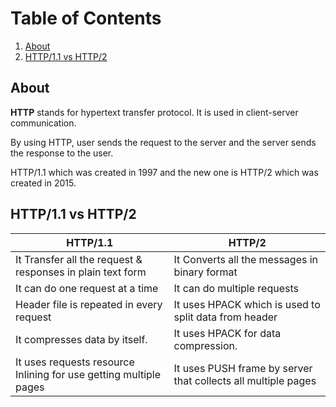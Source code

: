 # Table of Contents
1. [About](#about)
2. [HTTP/1.1 vs HTTP/2](#http11-vs-http2)
## About
**HTTP** stands for hypertext transfer protocol. It is used in client-server communication.</br>

By using HTTP, user sends the request to the server and the server sends the response to the user.</br>

HTTP/1.1 which was created in 1997 and the new one is HTTP/2 which was created in 2015.
## HTTP/1.1 vs HTTP/2
| HTTP/1.1 | HTTP/2 |
| ----------- | ----------- |
| It Transfer all the request & responses in plain text form | It Converts all the messages in binary format |
| It can do one request at a time | It can do multiple requests | 
| Header file is repeated in every request | It uses HPACK which is used to split data from header | 
| It compresses data by itself. | It uses HPACK for data compression. | 
| It uses requests resource Inlining for use getting multiple pages | It uses PUSH frame by server that collects all multiple pages  | 